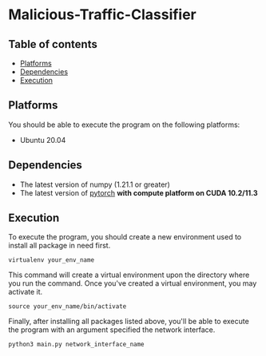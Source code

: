 # Malicious-Traffic-Classifier
## Table of contents
* [Platforms](##platforms)
* [Dependencies](##Dependencies)
* [Execution](##Execution)
## Platforms
You should be able to execute the program on the following platforms:
* Ubuntu 20.04
## Dependencies
* The latest version of numpy (1.21.1 or greater)
* The latest version of [pytorch](https://pytorch.org/) **with compute platform on CUDA 10.2/11.3**
## Execution
To execute the program, you should create a new environment used to install all package in need first. 
```
virtualenv your_env_name
```
This command will create a virtual environment upon the directory where you run the command. Once you've created a virtual environment, you may activate it.
```
source your_env_name/bin/activate
```
Finally, after installing all packages listed above, you'll be able to execute the program with an argument specified the network interface.
```
python3 main.py network_interface_name
```